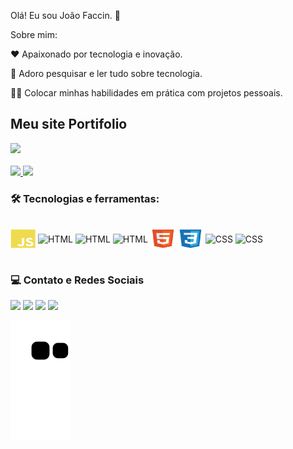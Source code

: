  Olá! Eu sou João Faccin. 🚀

Sobre mim:

❤️ Apaixonado por tecnologia e inovação.

📖 Adoro pesquisar e ler tudo sobre tecnologia.

👨‍💻 Colocar minhas habilidades em prática com projetos pessoais.

 ## Meu site Portifolio
 
<img width="150" src="https://github.com/joaofaccin/joaofaccin/assets/70918083/65c38120-3eee-4969-9d58-c2dd5cf0b0c5)">

</br>
</br>

  <a href="https://github.com/joaofaccin">
   <img height="160em" src="https://github-readme-stats-git-masterrstaa-rickstaa.vercel.app/api?username=joaofaccin&&show_icons=true&theme=aura&include_all_commits=true"/>
   <img height="160em" src="https://github-readme-stats-git-masterrstaa-rickstaa.vercel.app/api/top-langs/?username=joaofaccin&layout=compact&langs_count=7&theme=aura"/>
  </a>
</div>

 ### 🛠️ Tecnologias e ferramentas:
<div style="display: inline_block"><br>
  <img align="center" alt="Js" height="30" width="40" src="https://raw.githubusercontent.com/devicons/devicon/master/icons/javascript/javascript-plain.svg">
  <img align="center" alt="HTML" height="30" width="40" src="https://cdn.jsdelivr.net/gh/devicons/devicon/icons/typescript/typescript-original.svg" /> 
  <img align="center" alt="HTML" height="30" width="40" src="https://cdn.jsdelivr.net/gh/devicons/devicon/icons/react/react-original.svg" /> 
  <img align="center" alt="HTML" height="30" width="40" src="https://cdn.jsdelivr.net/gh/devicons/devicon/icons/nodejs/nodejs-original.svg" />          
  <img align="center" alt="HTML" height="30" width="40" src="https://raw.githubusercontent.com/devicons/devicon/master/icons/html5/html5-original.svg">
  <img align="center" alt="CSS" height="30" width="40" src="https://raw.githubusercontent.com/devicons/devicon/master/icons/css3/css3-original.svg">
  <img align="center" alt="CSS" height="30" width="40" src="https://cdn.jsdelivr.net/gh/devicons/devicon/icons/csharp/csharp-original.svg" /> 
  <img align="center" alt="CSS" height="30" width="40" src="https://cdn.jsdelivr.net/gh/devicons/devicon/icons/ubuntu/ubuntu-plain.svg" />  
 
</div> 
 
 <br>
 
  ### 💻 Contato e Redes Sociais
 
<div>
  <a href= "https://www.instagram.com/jaumfaccin/" target="_blank"><img src="https://img.shields.io/badge/-Instagram-%23E4405F?style=for-the-badge&logo=instagram&logoColor=white" target="_blank"></a>
  <a href= "" target="_blank"><img src="https://img.shields.io/badge/Discord-7289DA?style=for-the-badge&logo=discord&logoColor=white" target="_blank"></a> 
  <a href= ""><img src="https://img.shields.io/badge/-Gmail-%23333?style=for-the-badge&logo=gmail&logoColor=white" target="_blank"></a>
  <a href= "https://www.linkedin.com/in/joao-vitor-b189b1239/" target="_blank"><img src="https://img.shields.io/badge/-LinkedIn-%230077B5?style=for-the-badge&logo=linkedin&logoColor=white" target="_blank"></a> 
 
  ![Snake animation](https://github.com/joaofaccin/joaofaccin/blob/output/github-contribution-grid-snake.svg)

</div>
